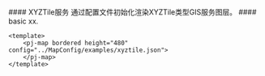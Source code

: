 <cn>
#### XYZTile服务
通过配置文件初始化渲染XYZTile类型GIS服务图层。
</cn>

<us>
#### basic
xx.
</us>

```tpl
<template>
	<pj-map bordered height="480" config="../MapConfig/examples/xyztile.json">
	</pj-map>
</template>
```
